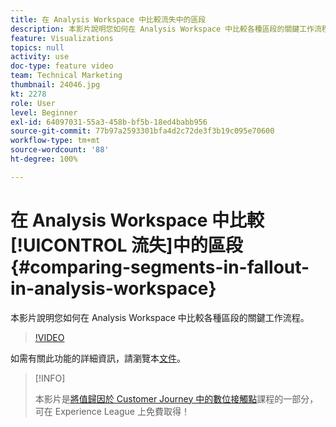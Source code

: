 ```yaml
---
title: 在 Analysis Workspace 中比較流失中的區段
description: 本影片說明您如何在 Analysis Workspace 中比較各種區段的關鍵工作流程。
feature: Visualizations
topics: null
activity: use
doc-type: feature video
team: Technical Marketing
thumbnail: 24046.jpg
kt: 2278
role: User
level: Beginner
exl-id: 64097031-55a3-458b-bf5b-18ed4babb956
source-git-commit: 77b97a2593301bfa4d2c72de3f3b19c095e70600
workflow-type: tm+mt
source-wordcount: '88'
ht-degree: 100%

---
```


# 在 Analysis Workspace 中比較[!UICONTROL 流失]中的區段 {#comparing-segments-in-fallout-in-analysis-workspace}

本影片說明您如何在 Analysis Workspace 中比較各種區段的關鍵工作流程。

>[!VIDEO](https://video.tv.adobe.com/v/24046/?quality=12)

如需有關此功能的詳細資訊，請瀏覽本[文件](https://experienceleague.adobe.com/docs/analytics/analyze/analysis-workspace/visualizations/fallout/compare-segments-fallout.html?lang=zh-Hant)。

>[!INFO]
>
> 本影片是[將值歸因於 Customer Journey 中的數位接觸點](https://experienceleague.adobe.com/?recommended=Analytics-U-1-2020.2)課程的一部分，可在 Experience League 上免費取得！